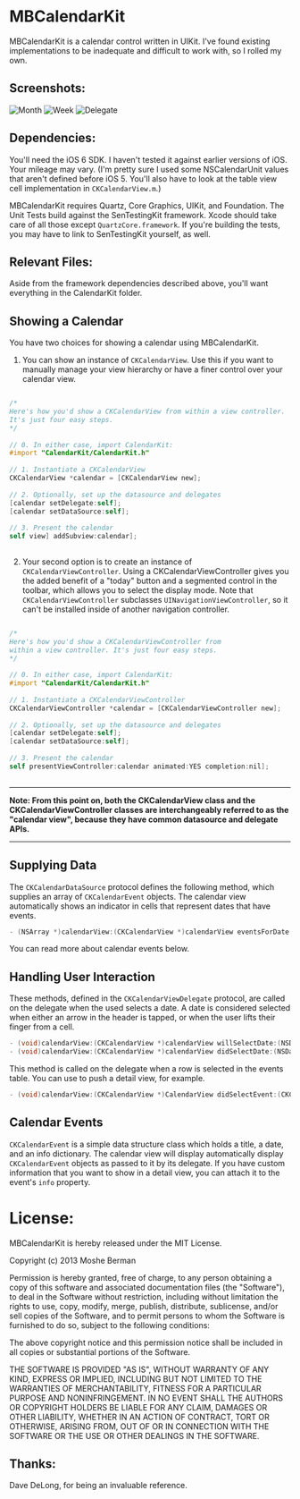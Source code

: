 MBCalendarKit
================
MBCalendarKit is a calendar control written in UIKit. I've found existing implementations to be inadequate and difficult to work with, so I rolled my own.

Screenshots:
------------

![Month](./screens/month.png "Month View")
![Week](./screens/week.png "Week View")
![Delegate](./screens/day.png "Day View")

Dependencies:
-------------

You'll need the iOS 6 SDK. I haven't tested it against earlier versions of iOS. Your mileage may vary. (I'm pretty sure I used some NSCalendarUnit values that aren't defined before iOS 5. You'll also have to look at the table view cell implementation in `CKCalendarView.m`.) 

MBCalendarKit requires Quartz, Core Graphics, UIKit, and Foundation. The Unit Tests build against the SenTestingKit framework. Xcode should take care of all those except `QuartzCore.framework`. If you're building the tests, you may have to link to SenTestingKit yourself, as well.

Relevant Files:
---------------

Aside from the framework dependencies described above, you'll want everything in the CalendarKit folder. 


Showing a Calendar
--------------------------------------

You have two choices for showing a calendar using MBCalendarKit. 

1. You can show an instance of `CKCalendarView`. Use this if you want to manually manage your view hierarchy or have a finer control over your calendar view.


```` objective-c

/*
Here's how you'd show a CKCalendarView from within a view controller. 
It's just four easy steps.
*/
		
// 0. In either case, import CalendarKit:
#import "CalendarKit/CalendarKit.h"
    	
// 1. Instantiate a CKCalendarView
CKCalendarView *calendar = [CKCalendarView new];
 		
// 2. Optionally, set up the datasource and delegates
[calendar setDelegate:self];
[calendar setDataSource:self];
 		
// 3. Present the calendar 
self view] addSubview:calendar];
		
````


2. Your second option is to create an instance of `CKCalendarViewController`. Using a CKCalendarViewController gives you the added benefit of a "today" button and a segmented control in the toolbar, which allows you to select the display mode. Note that `CKCalendarViewController` subclasses `UINavigationViewController`, so it can't be installed inside of another navigation controller. 


```` objective-c

/* 
Here's how you'd show a CKCalendarViewController from 
within a view controller. It's just four easy steps.
*/
		
// 0. In either case, import CalendarKit:
#import "CalendarKit/CalendarKit.h"
    	
// 1. Instantiate a CKCalendarViewController
CKCalendarViewController *calendar = [CKCalendarViewController new];
 		
// 2. Optionally, set up the datasource and delegates
[calendar setDelegate:self];
[calendar setDataSource:self];
 		
// 3. Present the calendar 
self presentViewController:calendar animated:YES completion:nil];
		
````

---

**Note: From this point on, both the CKCalendarView class and the CKCalendarViewController classes are interchangeably referred to as the "calendar view", because they have common datasource and delegate APIs.** 

---



Supplying Data
-------------------------

The `CKCalendarDataSource` protocol defines the following method, which supplies an array of `CKCalendarEvent` objects. The calendar view automatically shows an indicator in cells that represent dates that have events. 

```` objective-c
- (NSArray *)calendarView:(CKCalendarView *)calendarView eventsForDate:(NSDate *)date;
````

You can read more about calendar events below.
		
		
Handling User Interaction
-------------------------

These methods, defined in the `CKCalendarViewDelegate` protocol, are called on the delegate when the used selects a date. A date is considered selected when either an arrow in the header is tapped, or when the user lifts their finger from a cell.

```` objective-c
- (void)calendarView:(CKCalendarView *)calendarView willSelectDate:(NSDate *)date;
- (void)calendarView:(CKCalendarView *)calendarView didSelectDate:(NSDate *)date;
````  

This method is called on the delegate when a row is selected in the events table. You can use to push a detail view, for example.

```` objective-c
- (void)calendarView:(CKCalendarView *)CalendarView didSelectEvent:(CKCalendarEvent *)event;
````   
    
Calendar Events
----------------
`CKCalendarEvent` is a simple data structure class which holds a title, a date, and an info dictionary. The calendar view will display automatically display `CKCalendarEvent` objects as passed to it by its delegate. If you have custom information that you want to show in a detail view, you can attach it to the event's `info` property.	


License:
========

MBCalendarKit is hereby released under the MIT License. 

Copyright (c) 2013 Moshe Berman

Permission is hereby granted, free of charge, to any person obtaining a copy of this software and associated documentation files (the "Software"), to deal in the Software without restriction, including without limitation the rights to use, copy, modify, merge, publish, distribute, sublicense, and/or sell copies of the Software, and to permit persons to whom the Software is furnished to do so, subject to the following conditions:

The above copyright notice and this permission notice shall be included in all copies or substantial portions of the Software.

THE SOFTWARE IS PROVIDED "AS IS", WITHOUT WARRANTY OF ANY KIND, EXPRESS OR IMPLIED, INCLUDING BUT NOT LIMITED TO THE WARRANTIES OF MERCHANTABILITY, FITNESS FOR A PARTICULAR PURPOSE AND NONINFRINGEMENT. IN NO EVENT SHALL THE AUTHORS OR COPYRIGHT HOLDERS BE LIABLE FOR ANY CLAIM, DAMAGES OR OTHER LIABILITY, WHETHER IN AN ACTION OF CONTRACT, TORT OR OTHERWISE, ARISING FROM, OUT OF OR IN CONNECTION WITH THE SOFTWARE OR THE USE OR OTHER DEALINGS IN THE SOFTWARE.


Thanks:
-------
Dave DeLong, for being an invaluable reference.
